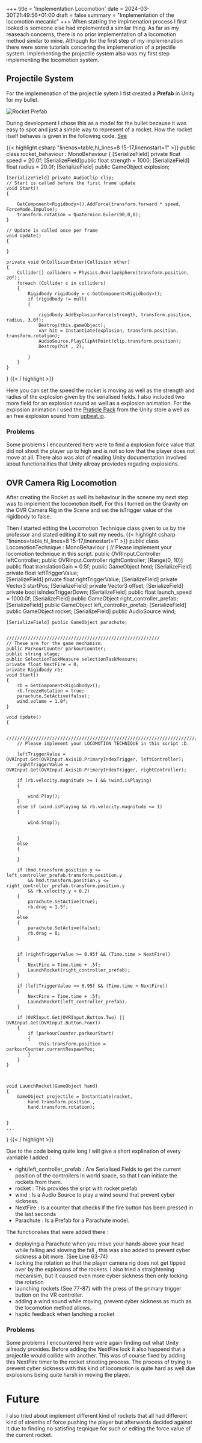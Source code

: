 +++
title = 'Implementation Locomotion'
date = 2024-03-30T21:49:56+01:00
draft = false
summary = "Implementation of the locomotion mecanic"
+++
When statring the implmenation process I first looked is someone else had implemented a similar thing. As far as my reaseach concerns, there is no prior implementation of a locomotion method similar to mine. Although for the first step of my implemenation there were some tutorials concering the implemenation of a prjectile system. Implementing the projectile system also was my first step implementing the locomotion system. 

## Projectile System 
For the implemenation of the projectile sytem I fist created a **Prefab** in Unity for my bullet. 


![Rocket Prefab](../../post/rocket.png)

During development I chose this as a model for the bullet because it was easy to spot and just a simple way to represent of a rocket. How the rocket itself behaves is given in the following code. [See]()

{{< highlight csharp "linenos=table,hl_lines=8 15-17,linenostart=1" >}}
    public class rocket_behaviour : MonoBehaviour
{
    [SerializeField] private float speed = 20.0f;
    [SerializeField]public float strength = 1000;
    [SerializeField] float radius = 20.0f;
    [SerializeField] public GameObject explosion;

    [SerializeField] private AudioClip clip;
    // Start is called before the first frame update
    void Start()
    {
        
        GetComponent<Rigidbody>().AddForce(transform.forward * speed, ForceMode.Impulse);
        transform.rotation = Quaternion.Euler(90,0,0);
    }

    // Update is called once per frame
    void Update()
    {
        
    }

    private void OnCollisionEnter(Collision other)
    {
        Collider[] colliders = Physics.OverlapSphere(transform.position, 20f);
        foreach (Collider c in colliders)
        {
            Rigidbody rigidbody = c.GetComponent<Rigidbody>();
            if (rigidbody != null)
            {
                
                rigidbody.AddExplosionForce(strength, transform.position, radius, 3.0f);
                Destroy(this.gameObject);
                var hit = Instantiate(explosion, transform.position, transform.rotation);
                AudioSource.PlayClipAtPoint(clip,transform.position);
                Destroy(hit , 2);
                
            }
        }
    }
}
{{< / highlight >}}

Here you can set the speed the rocket is moving as well as the strength and radius of the explosion given by the serialised fields. I also included two more field for an explosion sound as well as a explosion animation. For the explosion animation I used the [Praticle Pack](https://assetstore.unity.com/packages/vfx/particles/particle-pack-127325) from the Unity store a well as an free explosion sound from [upbeat.io](https://uppbeat.io/browse/sfx/explosions).
### Problems 
Some problems I encountered here were to find a explosion force value that did not shoot the player up to high and is not so low that the player does not move at all. There also was alot of reading Unity documentation involved about functionalities that Unity allreay proviedes regading explosions. 

## OVR Camera Rig Locomotion
After creating the Rocket as well its behaviour in the scnene my next step was to implement the locomotion itself. For this I turned on the Gravity on the OVR Camera Rig in the Scene and set the isTrigger value of the rigidbody to false. 

Then I started edting the Locomotion Technique class given to us by the professor and stated editing it to suit my needs.
{{< highlight csharp "linenos=table,hl_lines=8 15-17,linenostart=1" >}}
public class LocomotionTechnique : MonoBehaviour
{
    // Please implement your locomotion technique in this script. 
    public OVRInput.Controller leftController;
    public OVRInput.Controller rightController;
    [Range(0, 10)] public float translationGain = 0.5f;
    public GameObject hmd;
    [SerializeField] private float leftTriggerValue;    
    [SerializeField] private float rightTriggerValue;
    [SerializeField] private Vector3 startPos;
    [SerializeField] private Vector3 offset;
    [SerializeField] private bool isIndexTriggerDown;
    [SerializeField] public float launch_speed = 1000.0f;
    [SerializeField] public GameObject right_controller_prefab;
    [SerializeField] public GameObject left_controller_prefab;
    [SerializeField] public GameObject rocket;
    [SerializeField] public AudioSource wind;

    [SerializeField] public GameObject parachute;
   
    
    /////////////////////////////////////////////////////////
    // These are for the game mechanism.
    public ParkourCounter parkourCounter;
    public string stage;
    public SelectionTaskMeasure selectionTaskMeasure;
    private float NextFire = 0;
    private Rigidbody rb;
    void Start()
    {
        rb = GetComponent<Rigidbody>();
        rb.freezeRotation = true;
        parachute.SetActive(false);
        wind.volume = 1.0f;
    }

    void Update()
    {
        
        ////////////////////////////////////////////////////////////////////////////////////////////////////
        // Please implement your LOCOMOTION TECHNIQUE in this script :D.
        
        leftTriggerValue = OVRInput.Get(OVRInput.Axis1D.PrimaryIndexTrigger, leftController); 
        rightTriggerValue = OVRInput.Get(OVRInput.Axis1D.PrimaryIndexTrigger, rightController);
        
        if (rb.velocity.magnitude >= 1 && !wind.isPlaying)
        {
            
            wind.Play();
        }
        else if (wind.isPlaying && rb.velocity.magnitude <= 1)
        {
         
            wind.Stop();
            
            
        }
        else
        {
            
        }
        
        if (hmd.transform.position.y <= left_controller_prefab.transform.position.y 
            && hmd.transform.position.y <= right_controller_prefab.transform.position.y 
            && rb.velocity.y < 0.2)
        {
            parachute.SetActive(true);
            rb.drag = 1.5f;
        }
        else
        {
            parachute.SetActive(false);
            rb.drag = 0;
        }
        
        
        if (rightTriggerValue >= 0.95f && (Time.time > NextFire))
        {
            NextFire = Time.time + .5f;
            LaunchRocket(right_controller_prefab);
        }
        
        if (leftTriggerValue >= 0.95f && (Time.time > NextFire))
        {
            NextFire = Time.time + .5f;
            LaunchRocket(left_controller_prefab);
        }
        
        if (OVRInput.Get(OVRInput.Button.Two) || OVRInput.Get(OVRInput.Button.Four))
        {
            if (parkourCounter.parkourStart)
            {
                this.transform.position = parkourCounter.currentRespawnPos;
            }
        }
    }



    void LaunchRocket(GameObject hand)
    {
        GameObject projectile = Instantiate(rocket, 
            hand.transform.position , 
            hand.transform.rotation);
       
        
    }
    ...
}
{{< / highlight >}}

Due to the code being quite long I will give a short explination of every varriable I added :
 * right/left_controller_prefab : Are Serialised Fields to get the current position of the controllers in world space, so that
 I can initiate the rockets from them. 
 * rocket : This provides the sript with rocket prefab 
 * wind : Is a Audio Source to play a wind sound that prevent cyber sickness.
 * NextFire : Is a counter that checks if the fire button has been pressed in the last seconds 
 * Parachute : Is a Prefab for a Parachute model.
 
The functionalies that were added there :
 * deploying a Parachute when you move your hands above your head while falling and slowing the fall , this was also added to prevent cyber sickness a bit more. (See Line 63-74)
 * locking the rotation so that the player camera rig does not get tipped over by the explosions of the rockets. I also tried a straightening mecanisim, but it caused even more cyber sickness then only locking the rotation 
 * launching rockets (See 77-87) with the press of the primary trigger button on the VR controller.
 * adding a wind sound while moving, prevent cyber sickness as much as the locomotion method allows.
 * haptic feedback when lanching a rocket 

 ### Problems 
 Some problems I encountered here were again finding out what Unity allready provides. Before adding the NextFire lock it also happend that a projectile would collide with another. This was of course fixed by adding this NextFire timer to the rocket shooting process. The process of trying to prevent cyber sickness with this kind of locomotion is quite hard as well due explosions being quite harsh in moving the player. 

 # Future 
 I also tried about implement different kind of rockets that all had different kind of strenths of force pushing the player but afterwards decided against it due to finding no satisfing teqnique for such or editing the force value of the current rocket. 

 
